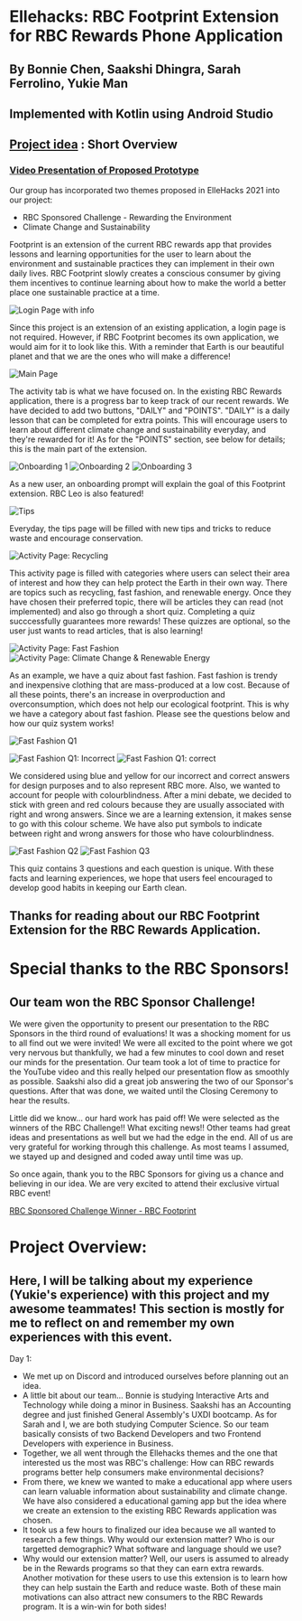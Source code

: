 # Ellehacks: RBC Footprint Extension for RBC Rewards Phone Application
## By Bonnie Chen, Saakshi Dhingra, Sarah Ferrolino, Yukie Man

## Implemented with Kotlin using Android Studio

## [Project idea](https://ellehacks.hypeinnovation.com/servlet/hype/IMT?documentTableId=9007205813285092533&userAction=Browse&templateName=&documentId=79fdac453205c2bf56ebab16c2a2fd51) : Short Overview

### [Video Presentation of Proposed Prototype](https://www.youtube.com/watch?v=La_e4lHWCuw&feature=youtu.be)

Our group has incorporated two themes proposed in ElleHacks 2021 into our project: 
- RBC Sponsored Challenge - Rewarding the Environment
- Climate Change and Sustainability

Footprint is an extension of the current RBC rewards app that provides lessons and learning opportunities for the user to learn about the environment and sustainable practices they can implement in their own daily lives.
RBC Footprint slowly creates a conscious consumer by giving them incentives to continue learning about how to make the world a better place one sustainable practice at a time.

![Login Page with info](https://i.gyazo.com/e399f46c766fc0b228fe6c3e4651f8c2.png)

Since this project is an extension of an existing application, a login page is not required. However, if RBC Footprint becomes its own application, we would aim for it to look like this. With a reminder that Earth is our beautiful planet and that we are the ones who will make a difference!

![Main Page](https://i.gyazo.com/53787abd8532b0d2f762d8ccf39299bb.png)

The activity tab is what we have focused on. In the existing RBC Rewards application, there is a progress bar to keep track of our recent rewards. We have decided to add two buttons, "DAILY" and "POINTS". "DAILY" is a daily lesson that can be completed for extra points. This will encourage users to learn about different climate change and sustainability everyday, and they're rewarded for it! As for the "POINTS" section, see below for details; this is the main part of the extension.

![Onboarding 1](https://i.gyazo.com/6ec8ad11e7871eff7fc22c8b7b822b46.png)
![Onboarding 2](https://i.gyazo.com/cfe8b9dc833c31273dcf48274abf8ab1.png)
![Onboarding 3](https://i.gyazo.com/3efb0bacbb571a9911433002b9d11b3a.png)

As a new user, an onboarding prompt will explain the goal of this Footprint extension. RBC Leo is also featured! 

![Tips](https://i.gyazo.com/ead95f41f21f36e45099808bbd6076ba.png)

Everyday, the tips page will be filled with new tips and tricks to reduce waste and encourage conservation. 

![Activity Page: Recycling](https://i.gyazo.com/4a87ebff61f1305bd400628abd138c0a.png)

This activity page is filled with categories where users can select their area of interest and how they can help protect the Earth in their own way. There are topics such as recycling, fast fashion, and renewable energy. Once they have chosen their preferred topic, there will be articles they can read (not implemented) and also go through a short quiz. Completing a quiz succcessfully guarantees more rewards! These quizzes are optional, so the user just wants to read articles, that is also learning!

![Activity Page: Fast Fashion](https://i.gyazo.com/62bada8f00fead15b9a6f4dddf6df0bb.png)
![Activity Page: Climate Change & Renewable Energy](https://i.gyazo.com/96dc4b35797ec0fe43795e6118478e75.png)

As an example, we have a quiz about fast fashion. Fast fashion is trendy and inexpensive clothing that are mass-produced at a low cost. Because of all these points, there's an increase in overproduction and overconsumption, which does not help our ecological footprint. This is why we have a category about fast fashion. Please see the questions below and how our quiz system works!

![Fast Fashion Q1](https://i.gyazo.com/a6d11d51aa26e1e2bb0a120337634300.png)

![Fast Fashion Q1: Incorrect](https://i.gyazo.com/890b3b23e6bf8d55bb5c43a971568b6a.png)
![Fast Fashion Q1: correct](https://i.gyazo.com/afb30a2d9e6dcc4e55a7921b87c57e0f.png)

We considered using blue and yellow for our incorrect and correct answers for design purposes and to also represent RBC more. Also, we wanted to account for people with colourblindness. After a mini debate, we decided to stick with green and red colours because they are usually associated with right and wrong answers. Since we are a learning extension, it makes sense to go with this colour scheme. We have also put symbols to indicate between right and wrong answers for those who have colourblindness. 

![Fast Fashion Q2](https://i.gyazo.com/0e416b42d9dfbba15b7d1a99ac57500b.png)
![Fast Fashion Q3](https://i.gyazo.com/7620cbc21314d99a1eb83771f831189b.png)

This quiz contains 3 questions and each question is unique. With these facts and learning experiences, we hope that users feel encouraged to develop good habits in keeping our Earth clean.


## Thanks for reading about our RBC Footprint Extension for the RBC Rewards Application. 

# Special thanks to the RBC Sponsors!
## Our team won the RBC Sponsor Challenge!

We were given the opportunity to present our presentation to the RBC Sponsors in the third round of evaluations! It was a shocking moment for us to all find out we were invited! We were all excited to the point where we got very nervous but thankfully, we had a few minutes to cool down and reset our minds for the presentation. Our team took a lot of time to practice for the YouTube video and this really helped our presentation flow as smoothly as possible. Saakshi also did a great job answering the two of our Sponsor's questions. After that was done, we waited until the Closing Ceremony to hear the results. 

Little did we know... our hard work has paid off! We were selected as the winners of the RBC Challenge!! What exciting news!! Other teams had great ideas and presentations as well but we had the edge in the end. All of us are very grateful for working through this challenge. As most teams I assumed, we stayed up and designed and coded away until time was up. 

So once again, thank you to the RBC Sponsors for giving us a chance and believing in our idea. We are very excited to attend their exclusive virtual RBC event!

[RBC Sponsored Challenge Winner - RBC Footprint](https://ellehacks.hypeinnovation.com/servlet/hype/IMT?documentTableId=9007205813478631304&userAction=Browse&templateName=&documentId=f23f60a5892b7c988a8548a945b24dc8)

# Project Overview:
## Here, I will be talking about my experience (Yukie's experience) with this project and my awesome teammates! This section is mostly for me to reflect on and remember my own experiences with this event.
Day 1:
- We met up on Discord and introduced ourselves before planning out an idea. 
- A little bit about our team... Bonnie is studying Interactive Arts and Technology while doing a minor in Business. Saakshi has an Accounting degree and just finished General Assembly's UXDI bootcamp. As for Sarah and I, we are both studying Computer Science. So our team basically consists of two Backend Developers and two Frontend Developers with experience in Business. 
- Together, we all went through the Ellehacks themes and the one that interested us the most was RBC's challenge: How can RBC rewards programs better help consumers make environmental decisions?
- From there, we knew we wanted to make a educational app where users can learn valuable information about sustainability and climate change. We have also considered a educational gaming app but the idea where we create an extension to the existing RBC Rewards application was chosen. 
- It took us a few hours to finalized our idea because we all wanted to research a few things. Why would our extension matter? Who is our targetted demographic? What software and language should we use? 
- Why would our extension matter? Well, our users is assumed to already be in the Rewards programs so that they can earn extra rewards. Another motivation for these users to use this extension is to learn how they can help sustain the Earth and reduce waste. Both of these main motivations can also attract new consumers to the RBC Rewards program. It is a win-win for both sides!
